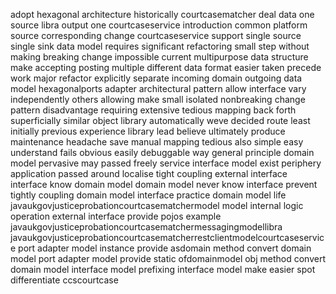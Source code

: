 adopt hexagonal architecture historically courtcasematcher deal data one source libra output one courtcaseservice introduction common platform source corresponding change courtcaseservice support single source single sink data model requires significant refactoring small step without making breaking change impossible current multipurpose data structure make accepting posting multiple different data format easier taken precede work major refactor explicitly separate incoming domain outgoing data model hexagonalports adapter architectural pattern allow interface vary independently others allowing make small isolated nonbreaking change pattern disadvantage requiring extensive tedious mapping back forth superficially similar object library automatically weve decided route least initially previous experience library lead believe ultimately produce maintenance headache save manual mapping tedious also simple easy understand fails obvious easily debuggable way general principle domain model pervasive may passed freely service interface model exist periphery application passed around localise tight coupling external interface interface know domain model domain model never know interface prevent tightly coupling domain model interface practice domain model life javaukgovjusticeprobationcourtcasematchermodel model internal logic operation external interface provide pojos example javaukgovjusticeprobationcourtcasematchermessagingmodellibra javaukgovjusticeprobationcourtcasematcherrestclientmodelcourtcaseservice port adapter model instance provide asdomain method convert domain model port adapter model provide static ofdomainmodel obj method convert domain model interface model prefixing interface model make easier spot differentiate ccscourtcase